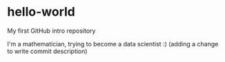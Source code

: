 # hello-world
My first GitHub intro repository

I'm a mathematician, trying to become a data scientist :) (adding a change to write commit description)
